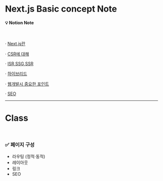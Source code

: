 # Next.js Basic concept Note

#### 💡 Notion Note

<br />

· [Next.js란](https://jangtaehee.notion.site/Next-js-a15be6787ced485cae98d284cb3d7f28)

· [CSR에 대해](https://jangtaehee.notion.site/CSR-46f8b82f4fc6478a99272cda3b81cf26)

· [ISR,SSG,SSR](https://jangtaehee.notion.site/SSG-ISR-SSR-a088447ea119436099ea439d5b65d1a1)

· [하이브리드](https://jangtaehee.notion.site/b3b9aaf20c8e48798edbb11ebe89c19f)

· [웹개발시 중요한 포인트](https://jangtaehee.notion.site/Web-App-da2fc130a27e4bab98b2aca81556b90d)

· [SEO](https://jangtaehee.notion.site/SEO-9dc2e15a36fe434eaf66784cf03aa5a1)

---

# Class

<br />

### ✅ 페이지 구성

- 라우팅 (정적·동적)
- 레이아웃
- 링크
- SEO
